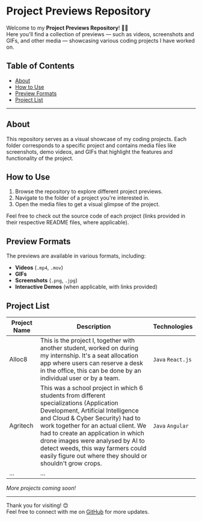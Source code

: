 # Project Previews Repository

Welcome to my **Project Previews Repository**! 🎥✨  
Here you'll find a collection of previews — such as videos, screenshots and GIFs, and other media — showcasing various coding projects I have worked on.

## Table of Contents

- [About](#about)
- [How to Use](#how-to-use)
- [Preview Formats](#preview-formats)
- [Project List](#project-list)

---

## About

This repository serves as a visual showcase of my coding projects. Each folder corresponds to a specific project and contains media files like screenshots, demo videos, and GIFs that highlight the features and functionality of the project.

## How to Use

1. Browse the repository to explore different project previews.
2. Navigate to the folder of a project you're interested in.
3. Open the media files to get a visual glimpse of the project.

Feel free to check out the source code of each project (links provided in their respective README files, where applicable).

## Preview Formats

The previews are available in various formats, including:
- **Videos** (`.mp4`, `.mov`)
- **GIFs**
- **Screenshots** (`.png`, `.jpg`)
- **Interactive Demos** (when applicable, with links provided)

## Project List

| Project Name   | Description                        | Technologies |
|----------------|------------------------------------|--------------|
| Alloc8 | This is the project I, together with another student, worked on during my internship. It's a seat allocation app where users can reserve a desk in the office, this can be done by an individual user or by a team. | `Java` `React.js` |
| Agritech | This was a school project in which 6 students from different specializations (Application Development, Artificial Intelligence and Cloud & Cyber Security) had to work together for an actual client. We had to create an application in which drone images were analysed by AI to detect weeds, this way farmers could easily figure out where they should or shouldn't grow crops. | `Java` `Angular` |
| ...            | ...                                |

*More projects coming soon!*

---

Thank you for visiting! 😊  
Feel free to connect with me on [GitHub](https://github.com/SiebeM03) for more updates.
